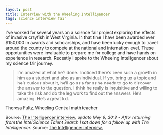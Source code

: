 ```yaml
---
layout: post
title: Interview with the Wheeling Intelligencer
tags: science interview fair
---
```


I've worked for several years on a science fair project exploring the effects of invasive crayfish in West Virginia. In that time I have been awarded over $150,000 in awards and scholarships, and have been lucky enough to travel around the country to compete at the national and internation level. These opportunities were invaluable to prepare me for college and have hands on experience in research. Recently I spoke to the Wheeling Intelligencer about my science fair journey.

>I’m amazed at what he’s done. I noticed there’s been such a growth in him as a student and also as an individual. If you bring up a topic and he’s curious about it, he’ll go as a far as he needs to go to discover the answer to the question. I think he really is inquisitive and willing to take the risk and do the leg work to find out the answers. He’s amazing. He’s a great kid.

Theresa Fultz, Wheeling Central math teacher

Source: [The Intelligencer interview.](http://www.theintelligencer.net/news/top-headlines/2013/01/crayfish-research-pays-for-college)
*update May 6, 2013 - After returning from the Intel Science Talent Search I sat down for a follow up with The Intelligencer.* Source: [The Intelligencer interview.](http://www.theintelligencer.net/news/community/2013/03/o-leary-lauded-for-research-in-d-c-meets-president/)
